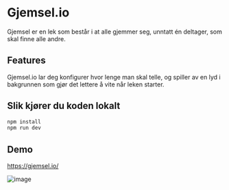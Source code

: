 # Gjemsel.io

Gjemsel er en lek som består i at alle gjemmer seg, unntatt én deltager, som skal finne alle andre.

## Features 
Gjemsel.io lar deg konfigurer hvor lenge man skal telle, og spiller av en lyd i bakgrunnen som gjør det lettere å vite når leken starter.

## Slik kjører du koden lokalt

```bash
npm install
npm run dev
```

## Demo
https://gjemsel.io/

![image](https://user-images.githubusercontent.com/22197324/189322410-0ee55c30-f718-4b14-be59-1d335210928d.png)
